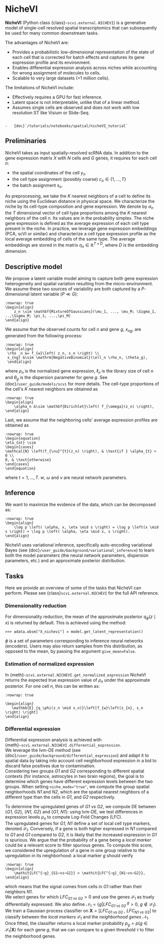 # NicheVI

**NicheVI** (Python class {class}`~scvi.external.NICHEVI`) is a generative model of single-cell resolved spatial
transcriptomics that can subsequently be used for many common downstream tasks.

The advantages of NicheVI are:

-   Provides a probabilistic low-dimensional representation of the state of each cell that is corrected for batch effects
    and captures its gene expression profile and its environment.
-   Enables differential expression analysis across niches while accounting for wrong assignment of molecules to cells.
-   Scalable to very large datasets (>1 million cells).

The limitations of NicheVI include:

-   Effectively requires a GPU for fast inference.
-   Latent space is not interpretable, unlike that of a linear method.
-   Assumes single cells are observed and does not work with low resolution ST like Visium or Slide-Seq.

```{topic} Tutorials:

-   {doc}`/tutorials/notebooks/spatial/nicheVI_tutorial`
```

## Preliminaries

NicheVI takes as input spatially-resolved scRNA data. In addition to the gene expression matrix ${X}$ with $N$ cells and $G$ genes,
it requires for each cell $n$:
- the spatial coordinates of the cell $y_n$
- the cell type assignment (possibly coarse) $c_n \in \{1, ..., T\}$
- the batch assignment $s_n$.


As preprocessing, we take the $K$ nearest neighbors of a cell to define its niche using the Euclidean distance in physical space.
We characterize the niche by its cell-type composition and gene expression. We denote by ${\alpha_n}$ the $T$ dimensional vector of cell type
proportions among the $K$ nearest neighbors of the cell $n$. Its values are in the probability simplex.
The niche gene expression is defined as the average expression of each cell type present in the niche.
In practice, we leverage gene expression embeddings (PCA, scVI or similar) and characterize a cell type expression profile as the local average
embedding of cells of the same type. The average embeddings are stored in the matrix ${\eta_n} \in \mathbb{R}^{T \times D}$, where $D$ is the embedding dimension.
## Descriptive model

We propose a latent variable model aiming to capture both gene expression heterogeneity and spatial variation resulting from the micro-environment.
We assume these two sources of variability are both captured by a $P$-dimensional latent variable ($P \ll G$):

```{math}
:nowrap: true
\begin{align}
    z_n \sim \mathbf{MixtureOfGaussians}(\mu_1, ..., \mu_M; \Sigma_1, ..,\Sigma_M; \pi_1, ...,\pi_M)
\end{align}
```

We assume that the observed counts for cell $n$ and gene $g$, $x_{ng}$, are generated from the following process:

```{math}
:nowrap: true
\begin{align}
 \rho _n &= f_{w}\left( z_n, s_n \right) \\
 x_{ng} &\sim \mathrm{NegativeBinomial}(\ell_n \rho_n, \theta_g),
 \end{align}
```
where $\rho_n$ is the normalized gene expression, $\ell_n$ is the library size of cell $n$ and $\theta_g$ is the dispersion parameter for gene $g$. See {doc}`/user_guide/models/scvi` for more details.
The cell-type proportions of the cell's $K$ nearest neighbors are obtained as

```{math}
:nowrap: true
\begin{align}
    \alpha_n &\sim \mathbf{Dirichlet}\left( f_{\omega}(z_n) \right),
\end{align}
```

Last, we assume that the neighboring cells' average expression profiles are obtained as

```{math}
:nowrap: true
\begin{equation}
\eta_{nt} \sim
\begin{cases}
\mathcal{N} \left(f_{\nu}^{t}(z_n) \right), & \text{if } \alpha_{t} > 0 \\
0, & \text{otherwise}
\end{cases}
\end{equation}
```

where $t=1,...,T$. $w$, $\omega$ and $\nu$ are neural network parameters.


## Inference

We want to maximize the evidence of the data, which can be decomposed as:

```{math}
:nowrap: true
\begin{align}
    \log p \left( \alpha, x, \eta \mid s \right) = \log p \left(x \mid s \right) + \log p \left( \alpha, \eta \mid x, s \right).
\end{align}
```

NicheVI uses variational inference, specifically auto-encoding variational Bayes
(see {doc}`/user_guide/background/variational_inference`) to learn both the model parameters
(the neural network parameters, dispersion parameters, etc.) and an approximate posterior distribution.

## Tasks

Here we provide an overview of some of the tasks that NicheVI can perform. Please see {class}`scvi.external.NICHEVI`
for the full API reference.

### Dimensionality reduction

For dimensionality reduction, the mean of the approximate posterior $q_\phi(z \mid x)$ is returned by default.
This is achieved using the method:

```
>>> adata.obsm["X_nichevi"] = model.get_latent_representation()
```

$\phi$ is a set of parameters corresponding to inference neural networks (encoders).
Users may also return samples from this distribution, as opposed to the mean, by passing the argument `give_mean=False`.

### Estimation of normalized expression

In {meth}`~scvi.external.NICHEVI.get_normalized_expression` NicheVI returns the expected true expression value of $\rho_n$ under the approximate posterior. For one cell $n$, this can be written as:

```{math}
:nowrap: true

\begin{align}
   \mathbb{E}_{q_\phi(z_n \mid x_n)}\left[f_{w}\left(z_{n}, s_n \right) \right]
\end{align}
```

### Differential expression

Differential expression analysis is achieved with {meth}`~scvi.external.NICHEVI.differential_expression`. \
We leverage the lvm-DE method (see {doc}`/user_guide/background/differential_expression`) and adapt it to spatial data by taking into account cell neighborhood expression in a bid to discard false positives due to contamination. \
Considering two groups $\textit{G1}$ and $\textit{G2}$ corresponding to different spatial contexts (for instance, astrocytes in two brain regions), the goal is to determine which genes have different expression levels between the two groups. When setting `niche_mode="true"`, we compute the group spatial neighborhoods $\textit{N1}$ and $\textit{N2}$, which are the spatial nearest neighbors of a different type than the cells in $\textit{G1}$, and $\textit{G2}$ respectively.


To determine the upregulated genes of $\textit{G1 vs G2}$, we compute DE between $\{\textit{G1, G2}\}$, $\{\textit{N1, G2}\}$ and $\{\textit{G1, N1}\}$: using lvm-DE, we test differences in expression levels $\rho_{n}$ to compute Log-Fold Changes (LFC). \
The upregulated genes for $\textit{G1, N1}$ define a set of local cell type markers, denoted $\mathcal{S}_1$. Conversely, if a gene is both higher expressed in $\textit{N1}$ compared to $\textit{G1}$ and $\textit{G1}$ compared to $\textit{G2}$, it is likely that the increased expression in $\textit{G1}$ is spurious.
We argue that the probability of a gene being a $\textit{local marker}$ could be a relevant score to filter spurious genes. To compute this score, we considered the upregulation of a gene in one group relative to the upregulation in its neighborhood: a local marker $g$ should verify

```{math}
:nowrap: true
\begin{align}
    \mathit{LFC^{~g}_{G1~vs~G2}} > \mathit{LFC^{~g}_{N1~vs~G2}},
\end{align}
```

which means that the signal comes from cells in $\textit{G1}$ rather than their neighbors $\textit{N1}$. \
We select genes for which $\mathit{LFC_{G1~vs~G2}} > 0$ and use the genes $\mathcal{S}_1$ as truely differentially expressed. We also define $\mathcal{N}_1 = \{g|\mathit{LFC^{~g}_{G1~vs~G2}} > 0,~g \notin \mathcal{S}_1 \}$. \
We train a Gaussian process classifier on $\mathbf{X} = [LFC_{G1~vs~G2}~,~LFC_{N1~vs~G2}]$  to classify between the $\textit{local markers}$ $\mathcal{S}_1$ and the $\textit{neighborhood genes}$ $\mathcal{N}_1$. Once fitted, the classifier returns a local marker probability $p_g=\mathit{p}(g \in \mathcal{S}_1 | \mathbf{X})$ for each gene $g$, that we can compare to a given threshold $\tau$ to filter the neighborhood genes.
